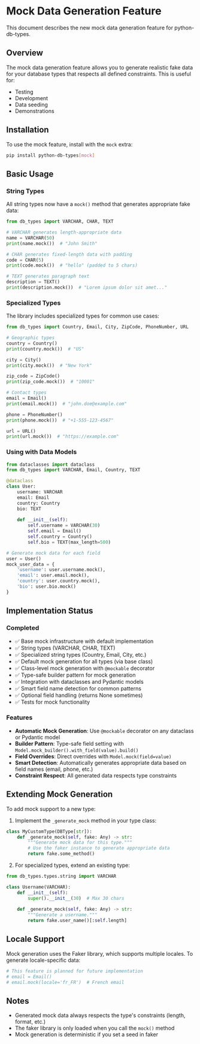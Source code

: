 # Mock Data Generation Feature

This document describes the new mock data generation feature for python-db-types.

## Overview

The mock data generation feature allows you to generate realistic fake data for your database types that respects all defined constraints. This is useful for:
- Testing
- Development
- Data seeding
- Demonstrations

## Installation

To use the mock feature, install with the `mock` extra:

```bash
pip install python-db-types[mock]
```

## Basic Usage

### String Types

All string types now have a `mock()` method that generates appropriate fake data:

```python
from db_types import VARCHAR, CHAR, TEXT

# VARCHAR generates length-appropriate data
name = VARCHAR(50)
print(name.mock())  # "John Smith"

# CHAR generates fixed-length data with padding
code = CHAR(5)
print(code.mock())  # "hello" (padded to 5 chars)

# TEXT generates paragraph text
description = TEXT()
print(description.mock())  # "Lorem ipsum dolor sit amet..."
```

### Specialized Types

The library includes specialized types for common use cases:

```python
from db_types import Country, Email, City, ZipCode, PhoneNumber, URL

# Geographic types
country = Country()
print(country.mock())  # "US"

city = City()
print(city.mock())  # "New York"

zip_code = ZipCode()
print(zip_code.mock())  # "10001"

# Contact types
email = Email()
print(email.mock())  # "john.doe@example.com"

phone = PhoneNumber()
print(phone.mock())  # "+1-555-123-4567"

url = URL()
print(url.mock())  # "https://example.com"
```

### Using with Data Models

```python
from dataclasses import dataclass
from db_types import VARCHAR, Email, Country, TEXT

@dataclass
class User:
    username: VARCHAR
    email: Email
    country: Country
    bio: TEXT
    
    def __init__(self):
        self.username = VARCHAR(30)
        self.email = Email()
        self.country = Country()
        self.bio = TEXT(max_length=500)

# Generate mock data for each field
user = User()
mock_user_data = {
    'username': user.username.mock(),
    'email': user.email.mock(),
    'country': user.country.mock(),
    'bio': user.bio.mock()
}
```

## Implementation Status

### Completed
- ✅ Base mock infrastructure with default implementation
- ✅ String types (VARCHAR, CHAR, TEXT)
- ✅ Specialized string types (Country, Email, City, etc.)
- ✅ Default mock generation for all types (via base class)
- ✅ Class-level mock generation with `@mockable` decorator
- ✅ Type-safe builder pattern for mock generation
- ✅ Integration with dataclasses and Pydantic models
- ✅ Smart field name detection for common patterns
- ✅ Optional field handling (returns None sometimes)
- ✅ Tests for mock functionality

### Features
- **Automatic Mock Generation**: Use `@mockable` decorator on any dataclass or Pydantic model
- **Builder Pattern**: Type-safe field setting with `Model.mock_builder().with_field(value).build()`
- **Field Overrides**: Direct overrides with `Model.mock(field=value)`
- **Smart Detection**: Automatically generates appropriate data based on field names (email, phone, etc.)
- **Constraint Respect**: All generated data respects type constraints

## Extending Mock Generation

To add mock support to a new type:

1. Implement the `_generate_mock` method in your type class:

```python
class MyCustomType(DBType[str]):
    def _generate_mock(self, fake: Any) -> str:
        """Generate mock data for this type."""
        # Use the faker instance to generate appropriate data
        return fake.some_method()
```

2. For specialized types, extend an existing type:

```python
from db_types.types.string import VARCHAR

class Username(VARCHAR):
    def __init__(self):
        super().__init__(30)  # Max 30 chars
    
    def _generate_mock(self, fake: Any) -> str:
        """Generate a username."""
        return fake.user_name()[:self.length]
```

## Locale Support

Mock generation uses the Faker library, which supports multiple locales. To generate locale-specific data:

```python
# This feature is planned for future implementation
# email = Email()
# email.mock(locale='fr_FR')  # French email
```

## Notes

- Generated mock data always respects the type's constraints (length, format, etc.)
- The faker library is only loaded when you call the `mock()` method
- Mock generation is deterministic if you set a seed in faker